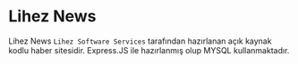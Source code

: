 # Lihez News
Lihez News `Lihez Software Services` tarafından hazırlanan açık kaynak kodlu haber sitesidir. Express.JS ile hazırlanmış olup MYSQL kullanmaktadır.

